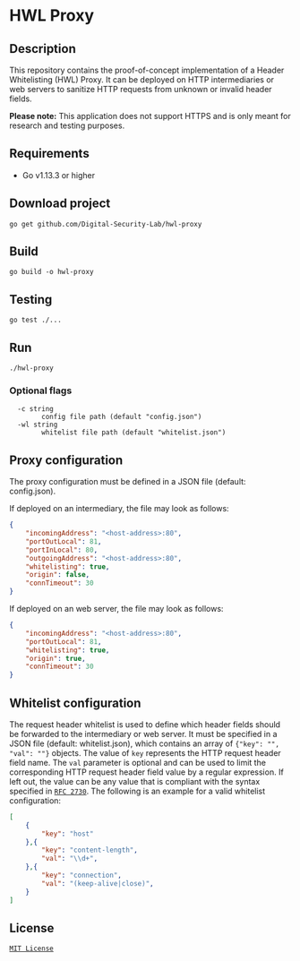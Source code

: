 # HWL Proxy

## Description
This repository contains the proof-of-concept implementation of a Header Whitelisting (HWL) Proxy. It can be deployed on HTTP intermediaries or web servers to sanitize HTTP requests from unknown or invalid header fields. 

**Please note:** This application does not support HTTPS and is only meant for research and testing purposes.

## Requirements
- Go v1.13.3 or higher

## Download project
```
go get github.com/Digital-Security-Lab/hwl-proxy
```

## Build 
```
go build -o hwl-proxy
```

## Testing
```
go test ./...
```

## Run 
```
./hwl-proxy
```

### Optional flags
```
  -c string
        config file path (default "config.json")
  -wl string
        whitelist file path (default "whitelist.json")
```

## Proxy configuration

The proxy configuration must be defined in a JSON file (default: config.json). 

If deployed on an intermediary, the file may look as follows:
```json
{
    "incomingAddress": "<host-address>:80",
    "portOutLocal": 81,
    "portInLocal": 80,
    "outgoingAddress": "<host-address>:80",
    "whitelisting": true,
    "origin": false,
    "connTimeout": 30
}
```
If deployed on an web server, the file may look as follows:
```json
{
    "incomingAddress": "<host-address>:80",
    "portOutLocal": 81,
    "whitelisting": true,
    "origin": true,
    "connTimeout": 30
}
```

## Whitelist configuration
The request header whitelist is used to define which header fields should be forwarded to the intermediary or web server. It must be specified in a JSON file (default: whitelist.json), which contains an array of `{"key": "", "val": ""}` objects. The value of `key` represents the HTTP request header field name. The `val` parameter is optional and can be used to limit the corresponding HTTP request header field value by a regular expression. If left out, the value can be any value that is compliant with the syntax specified in [`RFC 2730`](https://tools.ietf.org/html/rfc7230). The following is an example for a valid whitelist configuration:
```json
[
    {
        "key": "host"
    },{
        "key": "content-length",
        "val": "\\d+",
    },{
        "key": "connection",
        "val": "(keep-alive|close)",
    }
]
```
## License
[`MIT License`](https://github.com/Digital-Security-Lab/hwl-proxy/blob/main/LICENSE)
